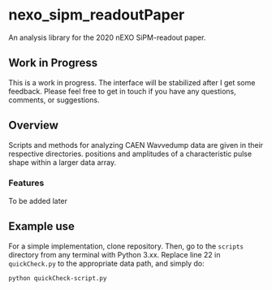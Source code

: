 nexo_sipm_readoutPaper
================

An analysis library for the 2020 nEXO SiPM-readout paper. 

## Work in Progress

This is a work in progress. The interface will be stabilized after I
get some feedback. Please feel free to get in touch if you have any
questions, comments, or suggestions. 


## Overview

Scripts and methods for analyzing CAEN Wavvedump data are given in 
their respective directories. 
positions and amplitudes of a characteristic pulse shape within a
larger data array.       

### Features

To be added later 

## Example use

For a simple implementation, clone repository. Then, go to the 
`scripts` directory from any terminal with Python 3.xx. 
Replace line 22 in `quickCheck.py` to the appropriate 
data path, and simply do: 

```
python quickCheck-script.py
```

